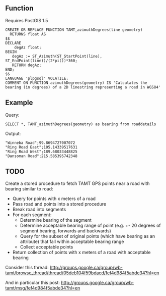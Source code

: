 ## Function ##

Requires PostGIS 1.5

```
CREATE OR REPLACE FUNCTION TAMT_azimuthDegrees(line geometry)
  RETURNS float AS
$$
DECLARE
	degAz float;
BEGIN
   degAz := ST_Azimuth(ST_StartPoint(line), ST_EndPoint(line))/(2*pi())*360;
   RETURN degAz;
END;
$$
LANGUAGE 'plpgsql' VOLATILE;
COMMENT ON FUNCTION azimuthDegrees(geometry) IS 'Calculates the bearing (in degrees) of a 2D linestring representing a road in WGS84'
```

## Example ##

Query:

```
SELECT *, TAMT_azimuthDegrees(geometry) as bearing from roaddetails
```

Output:

```
"Winneba Road";99.8694727007072
"Ring Road East";105.14339517631
"Ring Road West";189.68033448825
"Dansoman Road";215.585395742348
```

## TODO ##

Create a stored procedure to fetch TAMT GPS points near a road with bearing similar to road:

  * Query for points with x meters of a road
  * Pass road and points into a stored procedure
  * Break road into segments
  * For each segment:
    * Determine bearing of the segment
    * Determine acceptable bearing range of point (e.g. +- 20 degrees of segment bearing, forwards and backwards)
    * Query for the subset of original points (which have bearing as an attribute) that fall within acceptable bearing range
    * Collect acceptable points
  * Return collection of points with x meters of a road with acceptable bearing

Consider this thread: http://groups.google.ca/group/wb-tamt/browse_thread/thread/05deb104f59bdacd/fef4d984f5abde34?hl=en

And in particular this post: http://groups.google.ca/group/wb-tamt/msg/fef4d984f5abde34?hl=en